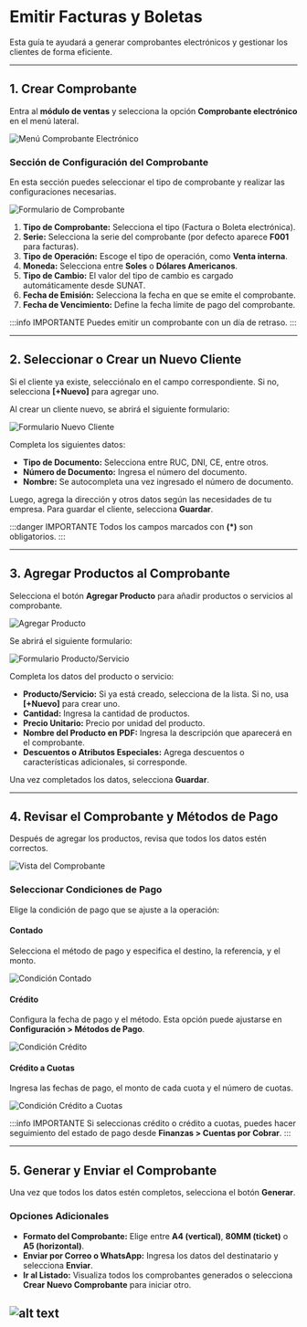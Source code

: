 # Emitir Facturas y Boletas

Esta guía te ayudará a generar comprobantes electrónicos y gestionar los clientes de forma eficiente.

---

## 1. Crear Comprobante

Entra al **módulo de ventas** y selecciona la opción **Comprobante electrónico** en el menú lateral.

![Menú Comprobante Electrónico](img/Comprobante-Electronico-0.jpg)

### Sección de Configuración del Comprobante

En esta sección puedes seleccionar el tipo de comprobante y realizar las configuraciones necesarias.

![Formulario de Comprobante](img/Comprobante-Electronico-1.jpg)

1. **Tipo de Comprobante:** Selecciona el tipo (Factura o Boleta electrónica).
2. **Serie:** Selecciona la serie del comprobante (por defecto aparece **F001** para facturas).
3. **Tipo de Operación:** Escoge el tipo de operación, como **Venta interna**.
4. **Moneda:** Selecciona entre **Soles** o **Dólares Americanos**.
5. **Tipo de Cambio:** El valor del tipo de cambio es cargado automáticamente desde SUNAT.
6. **Fecha de Emisión:** Selecciona la fecha en que se emite el comprobante.
7. **Fecha de Vencimiento:** Define la fecha límite de pago del comprobante.

:::info IMPORTANTE
Puedes emitir un comprobante con un día de retraso.
:::

---

## 2. Seleccionar o Crear un Nuevo Cliente

Si el cliente ya existe, selecciónalo en el campo correspondiente. Si no, selecciona **[+Nuevo]** para agregar uno.

Al crear un cliente nuevo, se abrirá el siguiente formulario:

![Formulario Nuevo Cliente](img/44_em.jpg)

Completa los siguientes datos:

- **Tipo de Documento:** Selecciona entre RUC, DNI, CE, entre otros.
- **Número de Documento:** Ingresa el número del documento.
- **Nombre:** Se autocompleta una vez ingresado el número de documento.

Luego, agrega la dirección y otros datos según las necesidades de tu empresa. Para guardar el cliente, selecciona **Guardar**.

:::danger IMPORTANTE
Todos los campos marcados con **(*)** son obligatorios.
:::

---

## 3. Agregar Productos al Comprobante

Selecciona el botón **Agregar Producto** para añadir productos o servicios al comprobante.

![Agregar Producto](img/7_em.jpg)

Se abrirá el siguiente formulario:

![Formulario Producto/Servicio](img/66_em.jpg)

Completa los datos del producto o servicio:

- **Producto/Servicio:** Si ya está creado, selecciona de la lista. Si no, usa **[+Nuevo]** para crear uno.
- **Cantidad:** Ingresa la cantidad de productos.
- **Precio Unitario:** Precio por unidad del producto.
- **Nombre del Producto en PDF:** Ingresa la descripción que aparecerá en el comprobante.
- **Descuentos o Atributos Especiales:** Agrega descuentos o características adicionales, si corresponde.

Una vez completados los datos, selecciona **Guardar**.

---

## 4. Revisar el Comprobante y Métodos de Pago

Después de agregar los productos, revisa que todos los datos estén correctos.

![Vista del Comprobante](img/8_em.jpg)

### Seleccionar Condiciones de Pago

Elige la condición de pago que se ajuste a la operación:

#### **Contado**
Selecciona el método de pago y especifica el destino, la referencia, y el monto.

![Condición Contado](img/cond_011.jpg)

#### **Crédito**
Configura la fecha de pago y el método. Esta opción puede ajustarse en **Configuración > Métodos de Pago**.

![Condición Crédito](img/cond_02.jpg)

#### **Crédito a Cuotas**
Ingresa las fechas de pago, el monto de cada cuota y el número de cuotas.

![Condición Crédito a Cuotas](img/cond_03.jpg)

:::info IMPORTANTE
Si seleccionas crédito o crédito a cuotas, puedes hacer seguimiento del estado de pago desde **Finanzas > Cuentas por Cobrar**.
:::

---

## 5. Generar y Enviar el Comprobante

Una vez que todos los datos estén completos, selecciona el botón **Generar**.


### Opciones Adicionales

- **Formato del Comprobante:** Elige entre **A4 (vertical)**, **80MM (ticket)** o **A5 (horizontal)**.
- **Enviar por Correo o WhatsApp:** Ingresa los datos del destinatario y selecciona **Enviar**.
- **Ir al Listado:** Visualiza todos los comprobantes generados o selecciona **Crear Nuevo Comprobante** para iniciar otro.


![alt text](img/tipo_comprobante_.jpg)
---

